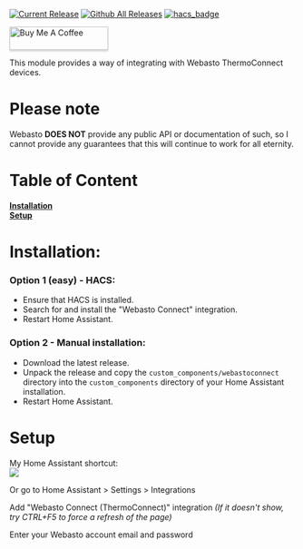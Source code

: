 [![Current Release](https://img.shields.io/github/release/mtrab/webastoconnect/all.svg?style=plastic)](https://github.com/mtrab/webastoconnect/releases) [![Github All Releases](https://img.shields.io/github/downloads/mtrab/webastoconnect/total.svg?style=plastic)](https://github.com/mtrab/webastoconnect/releases) [![hacs_badge](https://img.shields.io/badge/HACS-Default-41BDF5.svg?style=plastic)](https://github.com/hacs/integration)

<a href="https://www.buymeacoffee.com/mtrab" target="_blank"><img src="https://www.buymeacoffee.com/assets/img/custom_images/orange_img.png" alt="Buy Me A Coffee" style="height: 41px !important;width: 174px !important;box-shadow: 0px 3px 2px 0px rgba(190, 190, 190, 0.5) !important;-webkit-box-shadow: 0px 3px 2px 0px rgba(190, 190, 190, 0.5) !important;" ></a>

This module provides a way of integrating with Webasto ThermoConnect devices.

# Please note
Webasto <b>DOES NOT</b> provide any public API or documentation of such, so I cannot provide any guarantees that this will continue to work for all eternity.

# Table of Content

**[Installation](#installation)**<br/>
**[Setup](#setup)**<br/>

# Installation:

### Option 1 (easy) - HACS:

- Ensure that HACS is installed.
- Search for and install the "Webasto Connect" integration.
- Restart Home Assistant.

### Option 2 - Manual installation:

- Download the latest release.
- Unpack the release and copy the `custom_components/webastoconnect` directory into the `custom_components` directory of your Home Assistant installation.
- Restart Home Assistant.

# Setup

My Home Assistant shortcut:<br/>
[![](https://my.home-assistant.io/badges/config_flow_start.svg)](https://my.home-assistant.io/redirect/config_flow_start/?domain=webastoconnect)

Or go to Home Assistant > Settings > Integrations

Add "Webasto Connect (ThermoConnect)" integration *(If it doesn't show, try CTRL+F5 to force a refresh of the page)*

Enter your Webasto account email and password
